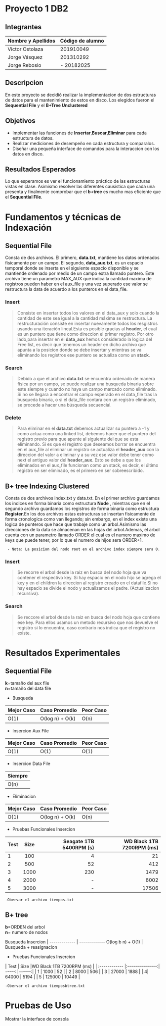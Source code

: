 # Proyecto 1 DB2


## Integrantes

| Nombre y Apellidos | Código de alumno |
|-|-|
|Victor Ostolaza | 201910049 |
|Jorge Vásquez	| 201310292 |
|Jorge Rebosio | - 20182025|


## Descripcion

En este proyecto se decidió realizar la implementacion de dos estructuras de datos para el mantenimiento de estos en disco. Los elegidos fueron el **Sequential File** y el **B+Tree Unclustered**


## Objetivos

- Implementar las funciones de **Insertar**,**Buscar**,**Eliminar** para cada estructura de datos. 
- Realizar mediciones de desempeño en cada estructura y comparalos.
- Diseñar una pequeña interface de comandos para la interaccion con los datos en disco.


## Resultados Esperados

Lo que esperamos es ver el funcionamiento práctico de las estructuras vistas en clase. Asimismo resolver las diferentes causistica que cada una presenta y finalmente comprobar que el **b+tree** es mucho mas eficiente que el **Sequential File**.

# Fundamentos y técnicas de Indexación


## Sequential File

Consta de dos archivos. El primero, **data.txt**, mantiene los datos ordenados fisicamente por un campo. El segundo, **data_aux.txt**, es un espacio temporal donde se inserta en el siguiente espacio disponible y se mantiende ordenado por medio de un campo extra llamado puntero. Este archivo tiene un parametro MAX_AUX que indica la cantidad maxima de registros pueden haber en el aux_file y una vez superado ese valor se restructura la data de acuerdo a los punteros en el data_file.


### Insert

>Consiste en insertar todos los valores en el data_aux y solo cuando la cantidad de este sea igual a la cantidad máxima se restructura. La restructuración consiste en insertar nuevamente todos los resgistros usando una iteración lineal.Esta es posible gracias al **header**, el cual es un puntero que tiene como direccion el primer registro. Por otro lado,para insertar en el **data_aux** hemos considerado la logica del Free list, es decir que tenemos un header en dicho archivo que apunta a la posicion donde se debe insertar y mientras se va eliminando los registros ese puntero se actualiza como un **stack**.

### Search

>Debido a que el archivo **data.txt** se encuentra ordenado de manera fisica por un campo, se puede realizar una busqueda binaria sobre este siempre y cuando no haya un campo marcado como eliminado. Si no se llegara a encontrar el campo esperado en el data_file tras la busqueda binaria, o si el data_file contara con un registro eliminado, se procede a hacer una búsqueda secuencial.
 

### Delete

> Para eliminar en el **data.txt** debemos actualizar su puntero a -1 y como actua como una linked list, debemos hacer que el puntero del registro previo para que apunte al siguiente del que se esta eliminando. Si es que el registro que deseamos borrar se encuentra en el aux_file al eliminar un registro  se actualiza el **header_aux** con la direccion del valor a eliminar y a su vez ese valor debe tener como next el antiguo valor del **header_aux**. Esto se debe a que los eliminados en el aux_file funcionan como un stack, es decir, el último registro en ser eliminado, es el primero en ser sobreescribido.

## B+ tree Indexing Clustered 

Consta de dos archivos index.txt y data.txt. En el primer archivo guardamos los indices en forma binaria como estructura **Node** , mientras que en el segundo archivo guardamos los registros de forma binaria como estructura **Register**.En los dos archivos estas estructuras se insertan fisicamente de forma cronologica como van llegando; sin embargo, en el index existe una logica de punteros que hace que trabaje como un arbol.Asimismo las direcciones de la data se almacenan en las hojas del arbol.Ademas, el arbol cuenta con un parametro llamado ORDER el cual es el numero maximo de keys que puede tener, por lo que el numero de hijos sera ORDER+1.

     - Nota: La posicion del nodo root en el archivo index siempre sera 0.


### Insert
> Se recorre el arbol desde la raiz en busca del nodo hoja que va contener el respectivo key. Si hay espacio en el nodo hijo se agrega el key y en el children la direccion al registro creado en el datafile.Si no hay espacio se divide el nodo y actualizamos el padre. (Actualizacion recursiva).
>


### Search

> Se reccore el arbol desde la raiz en busca del nodo hoja que contiene ese key. Para ellos usamos un metodo recursivo que nos devuelve el registro si lo encuentra, caso contrario nos indica que el registro no existe.


<!-- ### Delete

> All your files and folders are presented as a tree in the file explorer. You can switch from one to another by clicking a file in the tree. -->



# Resultados Experimentales

## Sequential File

**k**=tamaño del aux file
<br>
**n**=tamaño del data file


- Busqueda

Mejor Caso  | Caso Promedio | Peor Caso
------------- | ------------- | -------------
O(1)  | O(log n) + O(k)  | O(n)

- Insercion Aux File


Mejor Caso  | Caso Promedio | Peor Caso
------------- | ------------- | -------------
O(1)  | O(1)  | O(1)


- Insercion Data File

Siempre  |
------------- |
O(n)	|


- Eliminacion

Mejor Caso  | Caso Promedio | Peor Caso
------------- | ------------- | -------------
O(1) | O(log n) + O(k)  | O(n)


- Pruebas Funcionales Insercion

| Test  | Size  |Seagate 1TB 5400RPM (s)|WD Black 1TB 7200RPM (ms) |
| :------------ |:---------------:| -----:| ------:|
| 1     | 100 | 4 | 21 |
| 2      | 500        |   52 |	412 |
| 3 | 1000        |    230 |	1479 |
| 4| 2000 | - | 6002 |
| 5 | 3000 | - | 17506|

	-Obervar el archivo tiempos.txt



## B+ tree 

**b**=ORDEN del arbol
<br>
**n**= numero de nodos

Busqueda            Insercion
| ------------- | -------------
 O(log b n) + O(1)   | Busqueda + reasignacion


 - Pruebas Funcionales Insercion

| Test  | Size  |WD Black 1TB 7200RPM (ms) |
| :------------ |:---------------:| -----:| ------:|
| 1     | 1000 | 52 |
| 2      | 8000 | 506 |
| 3 | 27000 | 1888 |
| 4| 64000 | 5194 |
| 5 | 125000 | 10449 |

	-Obervar el archivo tiemposbtree.txt


# Pruebas de Uso

Mostrar la interface de consola


